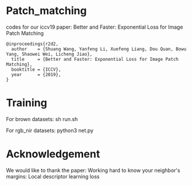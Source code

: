 # Patch_matching
codes for our iccv19 paper: Better and Faster: Exponential Loss for Image Patch Matching 

    @inproceedings{r2d2,
      author    = {Shuang Wang, Yanfeng Li, Xuefeng Liang, Dou Quan, Bowu Yang, Shaowei Wei, Licheng Jiao},
      title     = {Better and Faster: Exponential Loss for Image Patch Matching},
      booktitle = {ICCV},
      year      = {2019},
    }

# Training
For brown datasets:
sh run.sh

For rgb_nir datasets:
python3 net.py

# Acknowledgement
We would like to thank the paper: Working hard to know your neighbor's margins: Local descriptor learning loss
